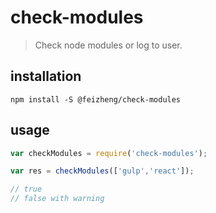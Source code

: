 # check-modules
> Check node modules or log to user.

## installation
```shell
npm install -S @feizheng/check-modules 
```

## usage
```js
var checkModules = require('check-modules');

var res = checkModules(['gulp','react']);

// true
// false with warning
```

